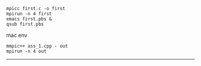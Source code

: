 ```shell script
mpicc first.c -o first
mpirun -n 4 first
emacs first.pbs &
qsub first.pbs
```

mac env

```shell script
mmpic++ ass_1.cpp - out
mpirun -n 4 out
```
****

